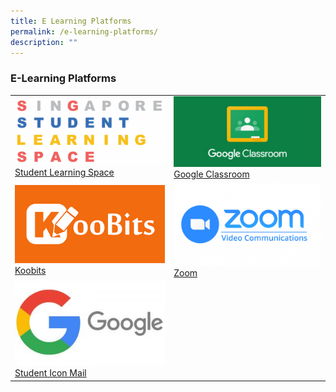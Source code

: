 ```yaml
---
title: E Learning Platforms
permalink: /e-learning-platforms/
description: ""
---
```

### E-Learning Platforms

| | |
| --- | --- |
| [![](/images/SLS-Logo-300x133.png)<br>Student Learning Space](/student-learning-space-sls/) | [![](/images/googleclassroom-300x143-1.jpg)<br>Google Classroom](https://classroom.google.com/) |
| [![](/images/koobits.png)<br> Koobits](https://www.koobits.com/) | [![](/images/Zoom-300x169.png)<br>Zoom](https://zoom.us/) |
| [![](/images/google-logo-300x169.jpg)<br>Student Icon Mail](https://workspace.google.com/dashboard) | |